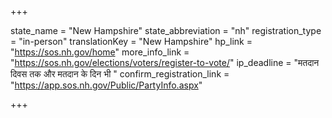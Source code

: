 +++

state_name = "New Hampshire"
state_abbreviation = "nh"
registration_type = "in-person"
translationKey = "New Hampshire"
hp_link = "https://sos.nh.gov/home"
more_info_link = "https://sos.nh.gov/elections/voters/register-to-vote/"
ip_deadline = "मतदान दिवस तक और मतदान के दिन भी "
confirm_registration_link = "https://app.sos.nh.gov/Public/PartyInfo.aspx"

+++